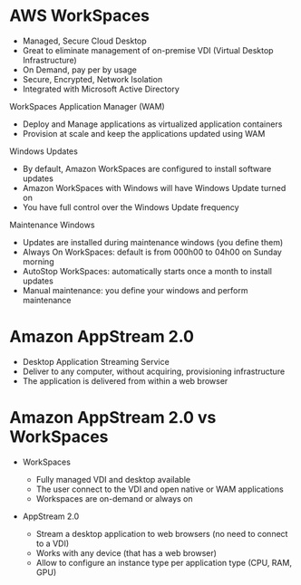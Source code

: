 # AWS WorkSpaces

- Managed, Secure Cloud Desktop
- Great to eliminate management of on-premise VDI (Virtual Desktop Infrastructure)
- On Demand, pay per by usage
- Secure, Encrypted, Network Isolation
- Integrated with Microsoft Active Directory

WorkSpaces Application Manager (WAM)
- Deploy and Manage applications as virtualized application containers
- Provision at scale and keep the applications updated using WAM

Windows Updates
- By default, Amazon WorkSpaces are configured to install software updates
- Amazon WorkSpaces with Windows will have Windows Update turned on
- You have full control over the Windows Update frequency

Maintenance Windows
- Updates are installed during maintenance windows (you define them)
- Always On WorkSpaces: default is from 000h00 to 04h00 on Sunday morning
- AutoStop WorkSpaces: automatically starts once a month to install updates
- Manual maintenance: you define your windows and perform maintenance

# Amazon AppStream 2.0

- Desktop Application Streaming Service
- Deliver to any computer, without acquiring, provisioning infrastructure
- The application is delivered from within a web browser

# Amazon AppStream 2.0 vs WorkSpaces

- WorkSpaces
  - Fully managed VDI and desktop available
  - The user connect to the VDI and open native or WAM applications
  - Workspaces are on-demand or always on

- AppStream 2.0
  - Stream a desktop application to web browsers (no need to connect to a VDI)
  - Works with any device (that has a web browser)
  - Allow to configure an instance type per application type (CPU, RAM, GPU)


 